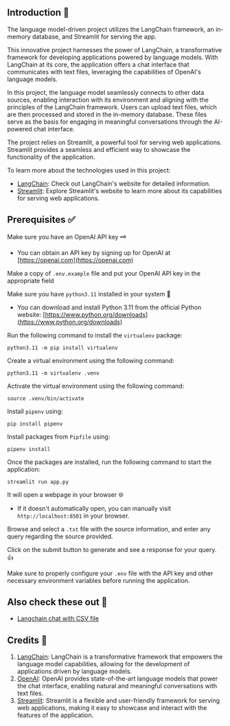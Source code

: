 ## Introduction 📖

The language model-driven project utilizes the LangChain framework, an in-memory database, and Streamlit for serving the app.

This innovative project harnesses the power of LangChain, a transformative framework for developing applications powered by language models. With LangChain at its core, the application offers a chat interface that communicates with text files, leveraging the capabilities of OpenAI's language models.

In this project, the language model seamlessly connects to other data sources, enabling interaction with its environment and aligning with the principles of the LangChain framework. Users can upload text files, which are then processed and stored in the in-memory database. These files serve as the basis for engaging in meaningful conversations through the AI-powered chat interface.

The project relies on Streamlit, a powerful tool for serving web applications. Streamlit provides a seamless and efficient way to showcase the functionality of the application.

To learn more about the technologies used in this project:

- [LangChain](https://langchain.org): Check out LangChain's website for detailed information.
- [Streamlit](https://streamlit.io): Explore Streamlit's website to learn more about its capabilities for serving web applications.


## Prerequisites ✅

Make sure you have an OpenAI API key 🗝️
- You can obtain an API key by signing up for OpenAI at [https://openai.com](https://openai.com)

Make a copy of `.env.example` file and put your OpenAI API key in the appropriate field

Make sure you have `python3.11` installed in your system 🐍
- You can download and install Python 3.11 from the official Python website: [https://www.python.org/downloads](https://www.python.org/downloads)

Run the following command to install the `virtualenv` package:
```
python3.11 -m pip install virtualenv
```

Create a virtual environment using the following command:
```
python3.11 -m virtualenv .venv
```

Activate the virtual environment using the following command:
```
source .venv/bin/activate
```

Install `pipenv` using:
```
pip install pipenv
```

Install packages from `Pipfile` using:
```
pipenv install
```

Once the packages are installed, run the following command to start the application:
```
streamlit run app.py
```

It will open a webpage in your browser 🌐
- If it doesn't automatically open, you can manually visit `http://localhost:8501` in your browser.

Browse and select a `.txt` file with the source information, and enter any query regarding the source provided.

Click on the submit button to generate and see a response for your query. 👍

Make sure to properly configure your `.env` file with the API key and other necessary environment variables before running the application.

## Also check these out 👀
- [Langchain chat with CSV file](https://github.com/mohsinmunir1/chatCSV)

## Credits 🙌

1. [LangChain](https://langchain.org): LangChain is a transformative framework that empowers the language model capabilities, allowing for the development of applications driven by language models.
2. [OpenAI](https://openai.com): OpenAI provides state-of-the-art language models that power the chat interface, enabling natural and meaningful conversations with text files.
3. [Streamlit](https://streamlit.io): Streamlit is a flexible and user-friendly framework for serving web applications, making it easy to showcase and interact with the features of the application.
